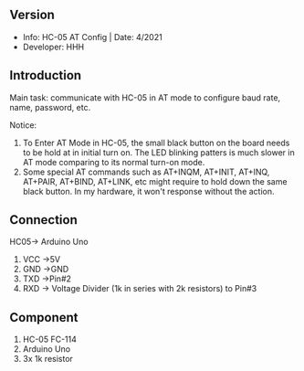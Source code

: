 
## Version
* Info: HC-05 AT Config | Date: 4/2021
* Developer: HHH
## Introduction
Main task: communicate with HC-05 in AT mode to configure baud rate, name, password, etc. 

Notice:
1. To Enter AT Mode in HC-05, the small black button on the board needs to be hold at in initial turn on. The LED blinking patters is much slower in AT mode comparing to its normal turn-on mode.
2. Some special AT commands such as AT+INQM, AT+INIT, AT+INQ, AT+PAIR, AT+BIND, AT+LINK, etc might require to hold down the same black button. In my hardware, it won't response without the action. 


## Connection
 HC05-> Arduino Uno
1. VCC ->5V
2. GND ->GND
3. TXD ->Pin#2
4. RXD -> Voltage Divider (1k in series with 2k resistors) to Pin#3
		
## Component
1. HC-05 FC-114
2. Arduino Uno
3. 3x 1k resistor


